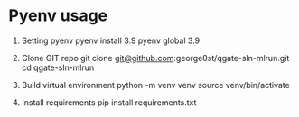 # Pyenv usage

1. Setting pyenv
pyenv install 3.9
pyenv global 3.9

2. Clone GIT repo
git clone git@github.com:george0st/qgate-sln-mlrun.git
cd qgate-sln-mlrun

3. Build virtual environment
python -m venv venv
source venv/bin/activate

4. Install requirements
pip install requirements.txt